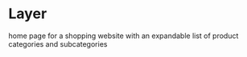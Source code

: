 # Layer
 home page for a shopping website with an expandable list of product categories and subcategories
